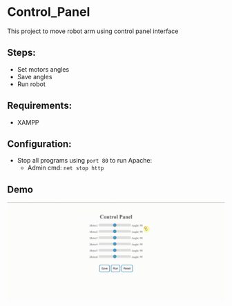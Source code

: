 # Control_Panel

This project to move robot arm using control panel interface


## Steps:
  - Set motors angles
  - Save angles
  - Run robot


## Requirements:
  - XAMPP

## Configuration:
  - Stop all programs using `port 80` to run Apache: 
    - Admin cmd: `net stop http`

## Demo

<img src = 'Demo.gif'>
